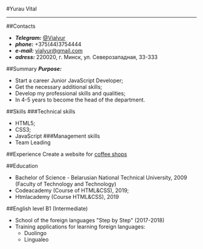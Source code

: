 #Yurau Vital
***

##Contacts
- ***Telegram:*** [@Vialyur](https://t.me/Vialyur)
- ***phone:*** +375(44)3754444
- ***e-mail:*** vialyur@gmail.com
- ***adress:*** 220020, г. Минск, ул. Северозападная, 33-333

##Summary
***Purpose:*** 

- Start a career Junior JavaScript Developer;
- Get the necessary additional skills;
- Develop my professional skills and qualities;
- In 4-5 years to become the head of the department.

##Skills
###Technical skills
- HTML5;
- CSS3;
- JavaScript
###Management skills
- Team Leading

##Experience
Create a website for [coffee shops](http://www.sturbuzz.lisogorsky.ru 'Coffee Shoops Starbuzz') 
 
##Education
- Bachelor of Science - Belarusian National Technical University, 2009
(Faculty of Technology and Technology)
- Codeacademy (Course of HTML&CSS), 2019;
- Htmlacademy (Course HTML&CSS), 2019
 
##English level
B1 (Intermediate)

- School of the foreign languages "Step by Step" (2017-2018)
- Training applications for learning foreign languages:
	- Duolingo
	- Lingualeo